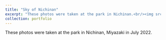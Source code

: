 ```yaml
---
title: "Sky of Nichinan"
excerpt: "These photos were taken at the park in Nichinan.<br/><img src='/images/12.jpg'><br/><img src='/images/15.jpg'><br/><img src='/images/17.jpg'><br/><img src='/images/21.jpg'><br/><img src='/images/24.jpg'>"
collection: portfolio
---
```


These photos were taken at the park in Nichinan, Miyazaki in July 2022.
